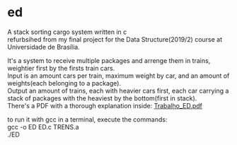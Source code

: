 # ed
A stack sorting cargo system written in c <br>
refurbsihed from my final project for the Data Structure(2019/2) course at Universidade de Brasília.

It's a system to receive multiple packages and arrenge them in trains, weightier first by the firsts train cars. <br>
Input is an amount cars per train, maximum weight by car, and an amount of weights(each belonging to a package). <br>
Output an amount of trains, each with heavier cars first, each car carrying a stack of packages with the heaviest by the bottom(first in stack).<br> 
There's a PDF with a thorough explanation inside: [Trabalho_ED.pdf](https://github.com/BananaMoshpit/ed/blob/master/Trabalho_ED.pdf)

to run it with gcc in a terminal, execute the commands:<br>
gcc -o ED ED.c TRENS.a <br>
./ED


